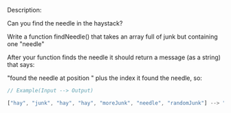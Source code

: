 Description:

Can you find the needle in the haystack?

Write a function findNeedle() that takes an array full of junk but containing one "needle"

After your function finds the needle it should return a message (as a string) that says:

"found the needle at position " plus the index it found the needle, so:

```js
// Example(Input --> Output)

["hay", "junk", "hay", "hay", "moreJunk", "needle", "randomJunk"] --> "found the needle at position 5"
```
